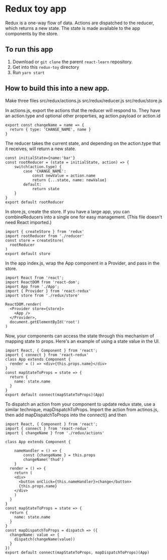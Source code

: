 # Redux toy app

Redux is a one-way flow of data. Actions are dispatched to the reducer, which returns a new state. The state is made available to the app components by the store.

## To run this app

1. Download or `git clone` the parent `react-learn` repository.
2. Get into this `redux-toy` directory
3. Run `yarn start`


## How to build this into a new app.
Make three files
src/redux/actions.js
src/redux/reducer.js
src/redux/store.js


In actions.js, export the actions that the reducer will respond to. They have an action.type and optional other properties, ag action.payload or action.id

```
export const changeName = name => {
  return { type: 'CHANGE_NAME', name }
}
```


The reducer takes the current state, and depending on the action.type that it receives, will return a new state.

```
const initialState={name:'bar'}
const rootReducer = (state = initialState, action) => {
	switch(action.type) {
		case 'CHANGE_NAME':
			const newValue = action.name
			return {...state, name: newValue}
		default:
			return state
	}
}
export default rootReducer
```

In store.js, create the store. If you have a large app, you can combineReducers into a single one for easy management. (This file doesn't need React imported.)

```
import { createStore } from 'redux'
import rootReducer from './reducer'
const store = createStore(
  rootReducer
)
export default store
```


In the app index.js, wrap the App component in a Provider, and pass in the store.
```
import React from 'react';
import ReactDOM from 'react-dom';
import App from './App';
import { Provider } from 'react-redux'
import store from './redux/store'

ReactDOM.render(
  <Provider store={store}>
    <App />
  </Provider>,
  document.getElementById('root')
)
```


Now, your components can access the state through this mechanism of mapping state to props. Here's an example of using a state value in the UI.

```
import React, { Component } from 'react';
import { connect } from 'react-redux'
class App extends Component {
  render = () => <div>{this.props.name}</div>
}
const mapStateToProps = state => {
  return {
    name: state.name
  }
}
export default connect(mapStateToProps)(App)
```


To dispatch an action from your component to update redux state, use a similar technique, mapDispatchToProps. Import the action from actinos.js, then add mapDispatchToProps into the connect() and then

```
import React, { Component } from 'react';
import { connect } from 'react-redux'
import { changeName } from './redux/actions'

class App extends Component {

	nameHandler = () => {
		const {changeName } = this.props
		changeName('thud')
	}
  render = () => {
    return (
    <div>
      <button onClick={this.nameHandler}>change</button>
      {this.props.name}
    </div>
    )
  }
}
const mapStateToProps = state => {
  return {
    name: state.name
  }
}
const mapDispatchToProps = dispatch => ({
  changeName: value => {
    dispatch(changeName(value))
  }
})
export default connect(mapStateToProps, mapDispatchToProps)(App)
```



